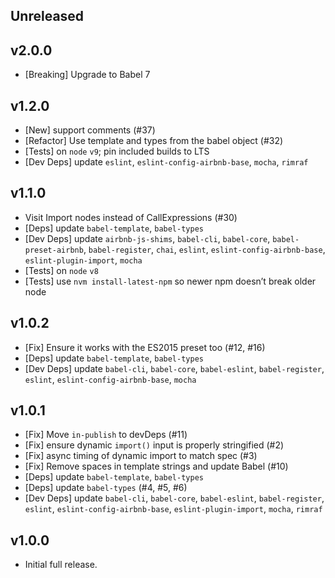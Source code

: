 ## Unreleased

## v2.0.0
- [Breaking] Upgrade to Babel 7

## v1.2.0
- [New] support comments (#37)
- [Refactor] Use template and types from the babel object (#32)
- [Tests] on `node` `v9`; pin included builds to LTS
- [Dev Deps] update `eslint`, `eslint-config-airbnb-base`, `mocha`, `rimraf`

## v1.1.0
- Visit Import nodes instead of CallExpressions (#30)
- [Deps] update `babel-template`, `babel-types`
- [Dev Deps] update `airbnb-js-shims`, `babel-cli`, `babel-core`, `babel-preset-airbnb`, `babel-register`, `chai`, `eslint`, `eslint-config-airbnb-base`, `eslint-plugin-import`, `mocha`
- [Tests] on `node` `v8`
- [Tests] use `nvm install-latest-npm` so newer npm doesn’t break older node

## v1.0.2
- [Fix] Ensure it works with the ES2015 preset too (#12, #16)
- [Deps] update `babel-template`, `babel-types`
- [Dev Deps] update `babel-cli`, `babel-core`, `babel-eslint`, `babel-register`, `eslint`, `eslint-config-airbnb-base`, `mocha`

## v1.0.1
- [Fix] Move `in-publish` to devDeps (#11)
- [Fix] ensure dynamic `import()` input is properly stringified (#2)
- [Fix] async timing of dynamic import to match spec (#3)
- [Fix] Remove spaces in template strings and update Babel (#10)
- [Deps] update `babel-template`, `babel-types`
- [Deps] update `babel-types` (#4, #5, #6)
- [Dev Deps] update `babel-cli`, `babel-core`, `babel-eslint`, `babel-register`, `eslint`, `eslint-config-airbnb-base`, `eslint-plugin-import`, `mocha`, `rimraf`

## v1.0.0
- Initial full release.
